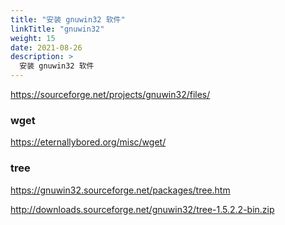```yaml
---
title: "安装 gnuwin32 软件"
linkTitle: "gnuwin32"
weight: 15
date: 2021-08-26
description: >
  安装 gnuwin32 软件
---
```


https://sourceforge.net/projects/gnuwin32/files/


### wget

https://eternallybored.org/misc/wget/

### tree

https://gnuwin32.sourceforge.net/packages/tree.htm

http://downloads.sourceforge.net/gnuwin32/tree-1.5.2.2-bin.zip